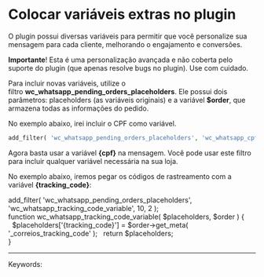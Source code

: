 # Colocar variáveis extras no plugin

O plugin possui diversas variáveis para permitir que você personalize sua mensagem para cada cliente, melhorando o engajamento e conversões.

**Importante**! Esta é uma personalização avançada e não coberta pelo suporte do plugin (que apenas resolve bugs no plugin). Use com cuidado.

Para incluir novas variáveis, utilize o filtro **wc\_whatsapp\_pending\_orders\_placeholders**. Ele possui dois parâmetros: placeholders (as variáveis originais) e a variável **$order**, que armazena todas as informações do pedido.

No exemplo abaixo, irei incluir o CPF como variável.

```php
add_filter( 'wc_whatsapp_pending_orders_placeholders', 'wc_whatsapp_cpf_variable', 10, 2 ); function wc_whatsapp_cpf_variable( $placeholders, $order ) { $placeholders['{cpf}'] = $order->get_meta( '_billing_cpf' ); return $placeholders; }
```

Agora basta usar a variável **{cpf}** na mensagem. Você pode usar este filtro para incluir qualquer variável necessária na sua loja.

No exemplo abaixo, iremos pegar os códigos de rastreamento com a variável **{tracking\_code}**:

add\_filter( 'wc\_whatsapp\_pending\_orders\_placeholders', 'wc\_whatsapp\_tracking\_code\_variable', 10, 2 );  
function wc\_whatsapp\_tracking\_code\_variable( $placeholders, $order ) {  
  $placeholders\['{tracking\_code}'\] = $order->get\_meta( '\_correios\_tracking\_code' );
  return $placeholders;  
}

  

___

Keywords: